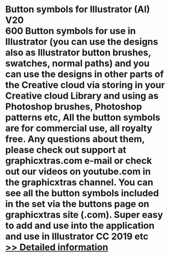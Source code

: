 # Button symbols for Illustrator (AI) V20<br />600 Button symbols for use in Illustrator (you can use the designs also as Illustrator button brushes, swatches, normal paths) and you can use the designs in other parts of the Creative cloud via storing in your Creative cloud Library and using as Photoshop brushes, Photoshop patterns etc, All the button symbols are for commercial use, all royalty free. Any questions about them, please check out support at graphicxtras.com e-mail or check out our videos on youtube.com in the graphicxtras channel. You can see all the button symbols included in the set via the buttons page on graphicxtras site (.com). Super easy to add and use into the application and use in Illustrator CC 2019 etc<br />[>> Detailed information](https://secure.shareit.com/shareit/product.html?productid=300176454&affiliateid=200057808)